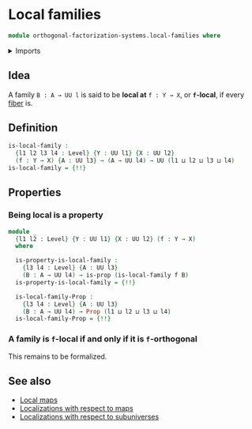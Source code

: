 # Local families

```agda
module orthogonal-factorization-systems.local-families where
```

<details><summary>Imports</summary>

```agda
open import foundation.dependent-pair-types
open import foundation.equivalences
open import foundation.precomposition-functions
open import foundation.propositions
open import foundation.universe-levels

open import orthogonal-factorization-systems.local-types
```

</details>

## Idea

A family `B : A → UU l` is said to be **local at** `f : Y → X`, or
**`f`-local**, if every [fiber](foundation-core.fibers-of-maps.md) is.

## Definition

```agda
is-local-family :
  {l1 l2 l3 l4 : Level} {Y : UU l1} {X : UU l2}
  (f : Y → X) {A : UU l3} → (A → UU l4) → UU (l1 ⊔ l2 ⊔ l3 ⊔ l4)
is-local-family = {!!}
```

## Properties

### Being local is a property

```agda
module _
  {l1 l2 : Level} {Y : UU l1} {X : UU l2} (f : Y → X)
  where

  is-property-is-local-family :
    {l3 l4 : Level} {A : UU l3}
    (B : A → UU l4) → is-prop (is-local-family f B)
  is-property-is-local-family = {!!}

  is-local-family-Prop :
    {l3 l4 : Level} {A : UU l3}
    (B : A → UU l4) → Prop (l1 ⊔ l2 ⊔ l3 ⊔ l4)
  is-local-family-Prop = {!!}
```

### A family is `f`-local if and only if it is `f`-orthogonal

This remains to be formalized.

## See also

- [Local maps](orthogonal-factorization-systems.local-maps.md)
- [Localizations with respect to maps](orthogonal-factorization-systems.localizations-maps.md)
- [Localizations with respect to subuniverses](orthogonal-factorization-systems.localizations-subuniverses.md)
